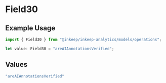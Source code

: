 # Field30

## Example Usage

```typescript
import { Field30 } from "@inkeep/inkeep-analytics/models/operations";

let value: Field30 = "areAIAnnotationsVerified";
```

## Values

```typescript
"areAIAnnotationsVerified"
```
